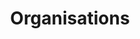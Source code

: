 ---
layout: default
title: Organisations
nav_order: 1
has_children: true
permalink: /docs/organisations
---